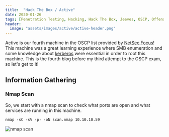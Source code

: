 ```yaml
---
title:  "Hack The Box / Active"
date: 2020-01-26
tags: [Penetration Testing, Hacking, Hack The Box, Jeeves, OSCP, Offensive Security]
header: 
  image: "assets/images/active/active-header.png"
---
```

Active is our fourth machine in the OSCP list provided by [NetSec Focus](https://www.netsecfocus.com/)! This machine was a great learning experience where SMB enumeration and some knowledge about [kerberos](https://en.wikipedia.org/wiki/Kerberos_(protocol))  were essential in order to root this machine. This is the fourth blog before my third attempt to the OSCP exam, so let's get to it!

## Information Gathering

### Nmap Scan
So, we start with a nmap scan to check what ports are open and what services are running in this machine. 

```
nmap -sC -sV -p- -oN scan.nmap 10.10.10.59
```
<img src="{{ site.url }}{{ site.baseurl }}/assets/images/active/nmap.png" alt="nmap scan">
